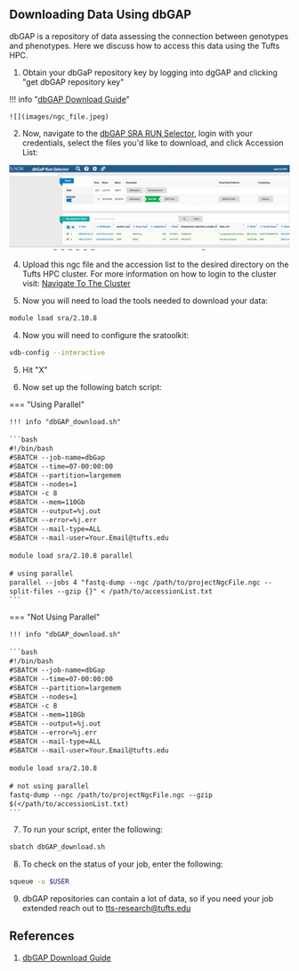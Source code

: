 ## Downloading Data Using dbGAP

dbGAP is a repository of data assessing the connection between genotypes and phenotypes. Here we discuss how to access this data using the Tufts HPC.

1. Obtain your dbGaP repository key by logging into dgGAP and clicking "get dbGAP repository key"

!!! info "[dbGAP Download Guide](https://www.ncbi.nlm.nih.gov/sra/docs/sra-dbgap-download/)"

    ![](images/ngc_file.jpeg)

2. Now, navigate to the [dbGAP SRA RUN Selector](https://www.ncbi.nlm.nih.gov/Traces/study/), login with your credentials, select the files you'd like to download, and click Accession List:

![](images/accList.png)

4. Upload this ngc file and the accession list to the desired directory on the Tufts HPC cluster. For more information on how to login to the cluster visit: [Navigate To The Cluster](../hpc-user-guide/navigate-to-cluster.md)

3. Now you will need to load the tools needed to download your data:

```bash
module load sra/2.10.8
```

4. Now you will need to configure the sratoolkit:

```bash
vdb-config --interactive
```
5. Hit "X"

6. Now set up the following batch script:

=== "Using Parallel"

    !!! info "dbGAP_download.sh"

    ```bash
    #!/bin/bash
    #SBATCH --job-name=dbGap
    #SBATCH --time=07-00:00:00
    #SBATCH --partition=largemem
    #SBATCH --nodes=1
    #SBATCH -c 8
    #SBATCH --mem=110Gb
    #SBATCH --output=%j.out
    #SBATCH --error=%j.err
    #SBATCH --mail-type=ALL
    #SBATCH --mail-user=Your.Email@tufts.edu
    
    module load sra/2.10.8 parallel
    
    # using parallel
    parallel --jobs 4 "fastq-dump --ngc /path/to/projectNgcFile.ngc --split-files --gzip {}" < /path/to/accessionList.txt
    ```

=== "Not Using Parallel"

    !!! info "dbGAP_download.sh"

    ```bash
    #!/bin/bash
    #SBATCH --job-name=dbGap
    #SBATCH --time=07-00:00:00
    #SBATCH --partition=largemem
    #SBATCH --nodes=1
    #SBATCH -c 8
    #SBATCH --mem=110Gb
    #SBATCH --output=%j.out
    #SBATCH --error=%j.err
    #SBATCH --mail-type=ALL
    #SBATCH --mail-user=Your.Email@tufts.edu
    
    module load sra/2.10.8 
    
    # not using parallel
    fastq-dump --ngc /path/to/projectNgcFile.ngc --gzip $(</path/to/accessionList.txt)
    ```
    
7. To run your script, enter the following:

```bash
sbatch dbGAP_download.sh
```

8. To check on the status of your job, enter the following:

```bash
squeue -u $USER
```

9. dbGAP repositories can contain a lot of data, so if you need your job extended reach out to [tts-research@tufts.edu](tts-research@tufts.edu)


## References

1. [dbGAP Download Guide](https://www.ncbi.nlm.nih.gov/sra/docs/sra-dbgap-download/)
